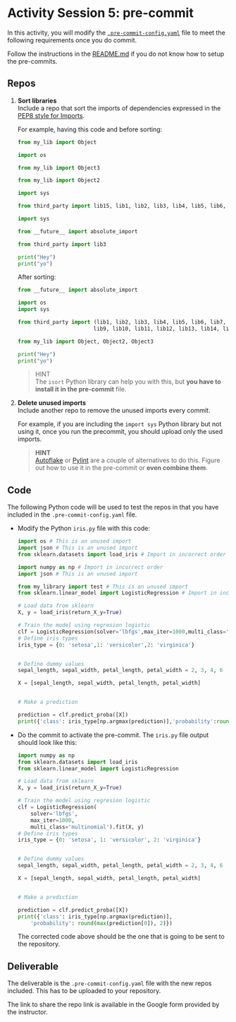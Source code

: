 # Activity Session 5: pre-commit

In this activity, you will modify the [`.pre-commit-config.yaml`](./.pre-commit-config.yaml) file to meet the following requirements once you do commit.

Follow the instructions in the [README.md](../README.md) if you do not know how to setup the pre-commits.

## Repos
1. **Sort libraries**  
Include a repo that sort the imports of dependencies expressed in the [PEP8 style for Imports](https://pep8.org/#imports).
    
    For example, having this code and before sorting:
    ```python
    from my_lib import Object

    import os

    from my_lib import Object3

    from my_lib import Object2

    import sys

    from third_party import lib15, lib1, lib2, lib3, lib4, lib5, lib6, lib7, lib8, lib9, lib10, lib11, lib12, lib13, lib14

    import sys

    from __future__ import absolute_import

    from third_party import lib3

    print("Hey")
    print("yo")
    ```

    After sorting:
    ```python
    from __future__ import absolute_import

    import os
    import sys

    from third_party import (lib1, lib2, lib3, lib4, lib5, lib6, lib7, lib8,
                            lib9, lib10, lib11, lib12, lib13, lib14, lib15)

    from my_lib import Object, Object2, Object3

    print("Hey")
    print("yo")
    ```

    > HINT  
    The `isort` Python library can help you with this, but **you have to install it in the pre-commit** file.

2. **Delete unused imports**  
    Include another repo to remove the unused imports every commit.  

    For example, if you are including the `import sys` Python library but not using it, once you run the precommit, you should upload only the used imports.
    
    > **HINT**  
    [Autoflake](https://pypi.org/project/autoflake/) or [Pylint](https://pypi.org/project/pylint/) are a couple of alternatives to do this. Figure out how to use it in the pre-commit or **even combine them**.

## Code
The following Python code will be used to test the repos in that you have included in the `.pre-commit-config.yaml` file.

* Modify the Python `iris.py` file with this code:
    ```python
    import os # This is an unused import
    import json # This is an unused import
    from sklearn.datasets import load_iris # Import in incorrect order

    import numpy as np # Import in incorrect order
    import json # This is an unused import

    from my_library import test # This is an unused import
    from sklearn.linear_model import LogisticRegression # Import in incorrect order

    # Load data from sklearn
    X, y = load_iris(return_X_y=True)

    # Train the model using regresion logistic
    clf = LogisticRegression(solver='lbfgs',max_iter=1000,multi_class='multinomial').fit(X, y)
    # Define iris types
    iris_type = {0: 'setosa',1: 'versicolor',2: 'virginica'}


    # Define dummy values
    sepal_length, sepal_width, petal_length, petal_width = 2, 3, 4, 6

    X = [sepal_length, sepal_width, petal_length, petal_width]


    # Make a prediction

    prediction = clf.predict_proba([X])
    print({'class': iris_type[np.argmax(prediction)],'probability':round(max(prediction[0]), 2)})
    ```
* Do the commit to activate the pre-commit. The `iris.py` file output should look like this:
    ```python
    import numpy as np
    from sklearn.datasets import load_iris
    from sklearn.linear_model import LogisticRegression

    # Load data from sklearn
    X, y = load_iris(return_X_y=True)

    # Train the model using regresion logistic
    clf = LogisticRegression(
        solver='lbfgs',
        max_iter=1000,
        multi_class='multinomial').fit(X, y)
    # Define iris types
    iris_type = {0: 'setosa', 1: 'versicolor', 2: 'virginica'}


    # Define dummy values
    sepal_length, sepal_width, petal_length, petal_width = 2, 3, 4, 6

    X = [sepal_length, sepal_width, petal_length, petal_width]


    # Make a prediction

    prediction = clf.predict_proba([X])
    print({'class': iris_type[np.argmax(prediction)],
        'probability': round(max(prediction[0]), 2)})
    ```

    The corrected code above should be the one that is going to be sent to the repository.

## Deliverable
The deliverable is the `.pre-commit-config.yaml` file with the new repos included. This has to be uploaded to your repository.

The link to share the repo link is available in the Google form provided by the instructor.